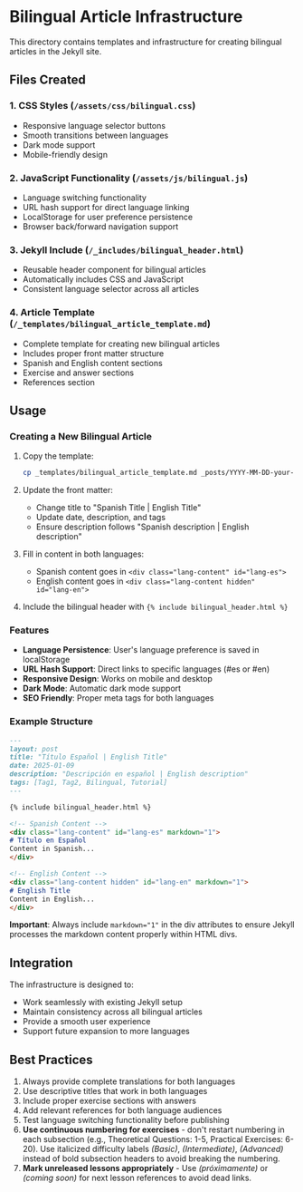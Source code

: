 # Bilingual Article Infrastructure

This directory contains templates and infrastructure for creating bilingual articles in the Jekyll site.

## Files Created

### 1. CSS Styles (`/assets/css/bilingual.css`)
- Responsive language selector buttons
- Smooth transitions between languages
- Dark mode support
- Mobile-friendly design

### 2. JavaScript Functionality (`/assets/js/bilingual.js`)
- Language switching functionality
- URL hash support for direct language linking
- LocalStorage for user preference persistence
- Browser back/forward navigation support

### 3. Jekyll Include (`/_includes/bilingual_header.html`)
- Reusable header component for bilingual articles
- Automatically includes CSS and JavaScript
- Consistent language selector across all articles

### 4. Article Template (`/_templates/bilingual_article_template.md`)
- Complete template for creating new bilingual articles
- Includes proper front matter structure
- Spanish and English content sections
- Exercise and answer sections
- References section

## Usage

### Creating a New Bilingual Article

1. Copy the template:
   ```bash
   cp _templates/bilingual_article_template.md _posts/YYYY-MM-DD-your-article-title.md
   ```

2. Update the front matter:
   - Change title to "Spanish Title | English Title"
   - Update date, description, and tags
   - Ensure description follows "Spanish description | English description"

3. Fill in content in both languages:
   - Spanish content goes in `<div class="lang-content" id="lang-es">`
   - English content goes in `<div class="lang-content hidden" id="lang-en">`

4. Include the bilingual header with `{% include bilingual_header.html %}`

### Features

- **Language Persistence**: User's language preference is saved in localStorage
- **URL Hash Support**: Direct links to specific languages (#es or #en)
- **Responsive Design**: Works on mobile and desktop
- **Dark Mode**: Automatic dark mode support
- **SEO Friendly**: Proper meta tags for both languages

### Example Structure

```markdown
---
layout: post
title: "Título Español | English Title"
date: 2025-01-09
description: "Descripción en español | English description"
tags: [Tag1, Tag2, Bilingual, Tutorial]
---

{% include bilingual_header.html %}

<!-- Spanish Content -->
<div class="lang-content" id="lang-es" markdown="1">
# Título en Español
Content in Spanish...
</div>

<!-- English Content -->
<div class="lang-content hidden" id="lang-en" markdown="1">
# English Title
Content in English...
</div>
```

**Important**: Always include `markdown="1"` in the div attributes to ensure Jekyll processes the markdown content properly within HTML divs.

## Integration

The infrastructure is designed to:
- Work seamlessly with existing Jekyll setup
- Maintain consistency across all bilingual articles
- Provide a smooth user experience
- Support future expansion to more languages

## Best Practices

1. Always provide complete translations for both languages
2. Use descriptive titles that work in both languages
3. Include proper exercise sections with answers
4. Add relevant references for both language audiences
5. Test language switching functionality before publishing
6. **Use continuous numbering for exercises** - don't restart numbering in each subsection (e.g., Theoretical Questions: 1-5, Practical Exercises: 6-20). Use italicized difficulty labels *(Basic)*, *(Intermediate)*, *(Advanced)* instead of bold subsection headers to avoid breaking the numbering.
7. **Mark unreleased lessons appropriately** - Use *(próximamente)* or *(coming soon)* for next lesson references to avoid dead links.